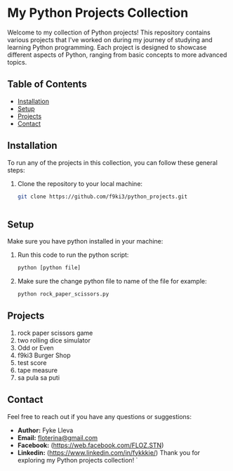 # My Python Projects Collection

Welcome to my collection of Python projects! This repository contains various projects that I've worked on during my journey of studying and learning Python programming. Each project is designed to showcase different aspects of Python, ranging from basic concepts to more advanced topics.

## Table of Contents

- [Installation](#installation)
- [Setup](#Setup)
- [Projects](#projects)
- [Contact](#contact)

## Installation

To run any of the projects in this collection, you can follow these general steps:

1. Clone the repository to your local machine:
   ```bash
   git clone https://github.com/f9ki3/python_projects.git



## Setup

Make sure you have python installed in your machine:

1. Run this code to run the python script:
   ```bash
   python [python file]

2. Make sure the change python file to name of the file for example:
   ```bash
   python rock_paper_scissors.py
   
## Projects
1. rock paper scissors game
2. two rolling dice simulator
3. Odd or Even
4. f9ki3 Burger Shop
5. test score
6. tape measure
7. sa pula sa puti

## Contact

Feel free to reach out if you have any questions or suggestions:

- **Author:** Fyke Lleva
- **Email:** floterina@gmail.com
- **Facebook:** (https://web.facebook.com/FLOZ.STN)
- **Linkedin:** (https://www.linkedin.com/in/fykkkie/)
Thank you for exploring my Python projects collection!
`
